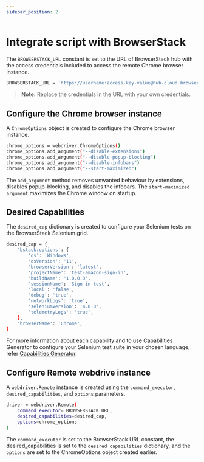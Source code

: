 ```yaml
---
sidebar_position: 2
---
```


# Integrate script with BrowserStack

The `BROWSERSTACK_URL` constant is set to the URL of BrowserStack hub with the access credentials included to access the remote Chrome browser instance.

```bash
BROWSERSTACK_URL = 'https://username:access-key-value@hub-cloud.browserstack.com/wd/hub'

```

>**Note:** Replace the credentials in the URL with your own credentials.

## Configure the Chrome browser instance

A `ChromeOptions` object is created to configure the Chrome browser instance.

```bash
chrome_options = webdriver.ChromeOptions()
chrome_options.add_argument("--disable-extensions")
chrome_options.add_argument("--disable-popup-blocking")
chrome_options.add_argument("--disable-infobars")
chrome_options.add_argument("--start-maximized")
```

The `add_argument` method removes unwanted behaviour by extensions, disables popup-blocking, and disables the infobars. The `start-maximized argument` maximizes the Chrome window on startup.

## Desired Capabilities

The `desired_cap` dictionary is created to configure your Selenium tests on the BrowserStack Selenium grid. 
```bash
desired_cap = {
    'bstack:options': {
        'os': 'Windows',
        'osVersion': '11',
        'browserVersion': 'latest',
        'projectName': 'test-amazon-sign-in',
        'buildName': '1.0.0.3',
        'sessionName': 'Sign-in-test',
        'local': 'false',
        'debug': 'true',
        'networkLogs': 'true',
        'seleniumVersion': '4.8.0',
        'telemetryLogs': 'true',
    },
    'browserName': 'Chrome',
}
```

For more information about each capability and to use Capabilities Generator to configure your Selenium test suite in your chosen language, refer [Capabilities Generator](https://www.browserstack.com/automate/capabilities#).

## Configure Remote webdrive instance

A `webdriver.Remote` instance is created using the `command_executor`, `desired_capabilities`, and `options` parameters.

```bash
driver = webdriver.Remote(
    command_executor= BROWSERSTACK_URL,
    desired_capabilities=desired_cap,
    options=chrome_options
)
```

 The `command_executor` is set to the BrowserStack URL constant, the desired_capabilities is set to the `desired capabilities` dictionary, and the `options` are set to the ChromeOptions object created earlier.
